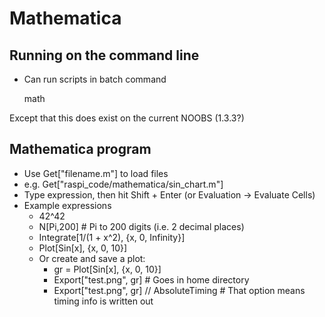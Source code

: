 # Mathematica

## Running on the command line

* Can run scripts in batch command

    math

Except that this does exist on the current NOOBS (1.3.3?)

## Mathematica program

* Use Get["filename.m"] to load files
* e.g. Get["raspi_code/mathematica/sin_chart.m"]
* Type expression, then hit  Shift + Enter (or Evaluation -> Evaluate Cells)
* Example expressions
    * 42^42
    * N[Pi,200] # Pi to 200 digits (i.e. 2 decimal places)
    * Integrate[1/(1 + x^2), {x, 0, Infinity}]
    * Plot[Sin[x], {x, 0, 10}]
    * Or create and save a plot:
        * gr = Plot[Sin[x], {x, 0, 10}]
        * Export["test.png", gr] # Goes in home directory
        * Export["test.png", gr] // AbsoluteTiming # That option means timing info is written out
